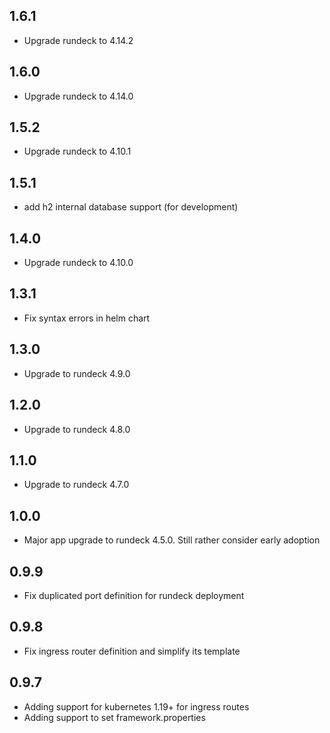 ## 1.6.1
- Upgrade rundeck to 4.14.2

## 1.6.0
- Upgrade rundeck to 4.14.0

## 1.5.2
- Upgrade rundeck to 4.10.1

## 1.5.1
- add h2 internal database support (for development)

## 1.4.0
- Upgrade rundeck to 4.10.0

## 1.3.1
- Fix syntax errors in helm chart

## 1.3.0
- Upgrade to rundeck 4.9.0

## 1.2.0
- Upgrade to rundeck 4.8.0

## 1.1.0
- Upgrade to rundeck 4.7.0

## 1.0.0
- Major app upgrade to rundeck 4.5.0. Still rather consider early adoption

## 0.9.9
- Fix duplicated port definition for rundeck deployment

## 0.9.8

- Fix ingress router definition and simplify its template

## 0.9.7

- Adding support for kubernetes 1.19+ for ingress routes
- Adding support to set framework.properties
